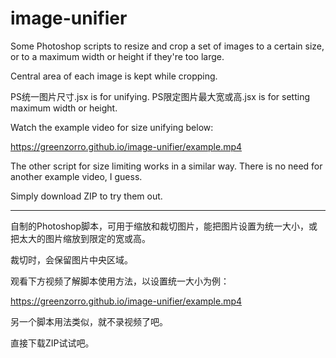 # image-unifier

Some Photoshop scripts to resize and crop a set of images to a certain size, or to a maximum width or height if they're too large.

Central area of each image is kept while cropping.

PS统一图片尺寸.jsx is for unifying. PS限定图片最大宽或高.jsx is for setting maximum width or height.

Watch the example video for size unifying below:

https://greenzorro.github.io/image-unifier/example.mp4

The other script for size limiting works in a similar way. There is no need for another example video, I guess.

Simply download ZIP to try them out.

---

自制的Photoshop脚本，可用于缩放和裁切图片，能把图片设置为统一大小，或把太大的图片缩放到限定的宽或高。

裁切时，会保留图片中央区域。

观看下方视频了解脚本使用方法，以设置统一大小为例：

https://greenzorro.github.io/image-unifier/example.mp4

另一个脚本用法类似，就不录视频了吧。

直接下载ZIP试试吧。

